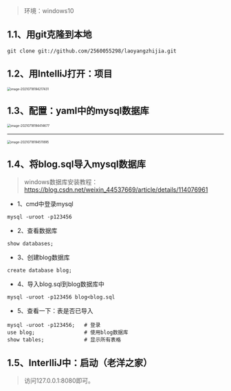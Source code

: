 > 环境：windows10


## 1.1、用git克隆到本地

~~~shell
git clone git://github.com/2560055298/laoyangzhijia.git
~~~



## 1.2、用IntelliJ打开：项目

<img src="https://laoyang.oss-cn-shenzhen.aliyuncs.com/my-picture-master/picture9/image-20210718194217431.png" alt="image-20210718194217431" style="zoom: 50%;" />



## 1.3、配置：yaml中的mysql数据库

<img src="https://laoyang.oss-cn-shenzhen.aliyuncs.com/my-picture-master/picture9/image-20210718194414677.png" alt="image-20210718194414677" style="zoom: 50%;" />

---

<img src="https://laoyang.oss-cn-shenzhen.aliyuncs.com/my-picture-master/picture9/image-20210718194511895.png" alt="image-20210718194511895" style="zoom: 50%;" />



## 1.4、将blog.sql导入mysql数据库

> windows数据库安装教程：https://blog.csdn.net/weixin_44537669/article/details/114076961



- 1、cmd中登录mysql

~~~mysql
mysql -uroot -p123456
~~~



- 2、查看数据库

~~~mysql
show databases;
~~~



- 3、创建blog数据库

~~~mysql
create database blog;
~~~



- 4、导入blog.sql到blog数据库中 

~~~mysql
mysql -uroot -p123456 blog<blog.sql
~~~



- 5、查看一下：表是否已导入

~~~mysql
mysql -uroot -p123456;   # 登录
use blog;				 # 使用blog数据库
show tables;			 # 显示所有表格
~~~



## 1.5、InterlliJ中：启动（老洋之家）
> 访问127.0.0.1:8080即可。
